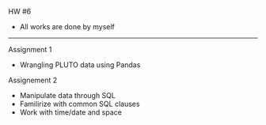 HW #6
- All works are done by myself
--------------------------------------------
Assignment 1
- Wrangling PLUTO data using Pandas

Assignement 2
- Manipulate data through SQL
- Familirize with common SQL clauses
- Work with time/date and space
